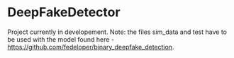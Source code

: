 # DeepFakeDetector

Project currently in developement. Note: the files sim_data and test have to be used with the model found here - https://github.com/fedeloper/binary_deepfake_detection.
